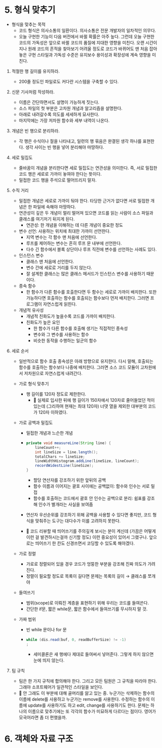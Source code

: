 # 5. 형식 맞추기

- 형식을 맞추는 목적
  - 코드 형식은 의사소통의 일환이다. 의사소통은 전문 개발자의 일차적인 의무다.
  - 오늘 구현한 기능이 다음 버전에서 바뀔 확률은 아주 높다. 그런데 오늘 구현한 코드의 가독성은 앞으로 바뀔 코드의 품질에 지대한 영향을 미친다. 오랜 시간이 지나 원래 코드의 흔적을 찾아보기 어려울 정도로 코드가 바뀌어도 맨 처음 잡아놓은 구현 스타일과 가독성 수준은 유지보수 용이성과 확장성에 계속 영향을 미친다.

1. 적절한 행 길이를 유지하라.

   - 200줄 정도인 파일로도 커다란 시스템을 구축할 수 있다.

2. 신문 기사처럼 작성하라.

   - 이름은 간단하면서도 설명이 가능하게 짓는다.
   - 소스 파일의 첫 부분은 고차원 개념과 알고리즘을 설명한다.
   - 아래로 내려갈수록 의도를 세세하게 묘사한다.
   - 마지막에는 가장 저차원 함수와 세부 내역이 나온다.

3. 개념은 빈 행으로 분리하라.

   - 각 행은 수식이나 절을 나타내고, 일련의 행 묶음은 완결된 생각 하나를 표현한다. 생각 사이는 빈 행을 넣어 분리해야 마땅하다.

4. 세로 밀집도

   - 줄바꿈이 개념을 분리한다면 세로 밀집도는 연관성을 의미한다. 즉, 서로 밀접한 코드 행은 세로로 가까이 놓여야 한다는 뜻이다.
   - 밀접한 코드 행을 주석으로 떨어뜨리지 말자.

5. 수직 거리

   - 밀접한 개념은 세로로 가까이 둬야 한다. 타당한 근거가 없다면 서로 밀접한 개념은 한 파일에 속해야 마땅하다.
   - 연관성이 깊은 두 개념이 멀리 떨어져 있으면 코드를 읽는 사람이 소스 파일과 클래스를 여기저기 뒤지게 된다.
     - 연관성: 한 개념을 이해하는 데 다른 개념이 중요한 정도
   - 변수 선언: 사용하는 위치에 최대한 가까이 선언한다. 
     - 지역 변수는 각 함수 맨 처음에 선언한다.
     - 루프를 제어하는 변수는 흔히 루프 문 내부에 선언한다.
     - 다수 긴 함수에서 블록 상단이나 루프 직전에 변수를 선언하는 사례도 있다.
   - 인스턴스 변수
     - 클래스 맨 처음에 선언한다.
     - 변수 간에 세로로 거리를 두지 않는다.
     - 잘 설계한 클래스는 많은 클래스 메서드가 인스턴스 변수를 사용하기 때문이다.
   - 종속 함수
     - 한 함수가 다른 함수를 호출한다면 두 함수는 세로로 가까이 배치한다. 또한 가능하다면 호출하는 함수를 호출되는 함수보다 먼저 배치한다. 그러면 프로그램이 자연스럽게 읽힌다.
   - 개념적 유사성
     - 개념적 친화도가 높을수록 코드를 가까이 배치한다.
     - 친화도가 높은 요인
       - 한 함수가 다른 함수를 호출해 생기는 직접적인 종속성
       - 변수와 그 변수를 사용하는 함수
       - 비슷한 동작을 수행하는 일군의 함수

6. 세로 순서

   - 일반적으로 함수 호출 종속성은 아래 방향으로 유지한다. 다시 말해, 호출되는 함수를 호출하는 함수보다 나중에 배치한다. 그러면 소스 코드 모듈이 고차원에서 저차원으로 자연스럽게 내려간다.

   - 가로 형식 맞추기

     - 행 길이를 120자 정도로 제한한다.
       - :rabbit: 실제로 입사한 뒤에 행 길이가 150자에서 120자로 줄어들었던 적이 있는데 (그리하여 현재는 최대 120자) 너댓 열을 제외한 대부분의 코드가 120자 이하였다.

   - 가로 공백과 밀집도

     - 밀접한 개념과 느슨한 개념

     - ```java
       private void measureLine(String line) {
           lineCount++;
           int lineSize = line.length();
           totalChars += lineSize;
           lineWidthHistogram.addLine(lineSize, lineCount);
           recordWidestLine(lineSize);
       }
       ```

       - 할당 연산자를 강조하기 위한 앞뒤의 공백
       - 함수 이름과 이어지는 괄호 사이에는 공백없이: 함수와 인수는 서로 밀접
       - 함수를 호출하는 코드에서 괄호 안 인수는 공백으로 분리: 쉼표를 강조해 인수가 별개라는 사실을 보여줌

     - 연산자 우선순위를 강조하기 위해 공백을 사용할 수 있다면 좋지만, 코드 형식을 맞춰주는 도구는 대다수가 이를 고려하지 못한다.

     - :rabbit: 코드 리뷰할 때 띄어쓰기를 주의깊게 보시는 분이 계신데 (가끔은 어떻게 이런 걸 발견하시는걸까 신기할 정도) 이런 중요성이 있어서 그랬구나. 앞으로는 띄어쓰기 한 칸도 신경쓰면서 코딩할 수 있도록 해야겠다.

   - 가로 정렬

     - 가로로 정렬되어 있을 경우 코드가 엉뚱한 부분을 강조해 진짜 의도가 가려진다.
     - 정렬이 필요할 정도로 목록이 길다면 문제는 목록의 길이 → 클래스를 쪼개야

   - 들여쓰기

     - 범위(scope)로 이뤄진 계층을 표현하기 위해 우리는 코드를 들여쓴다.
     - 간단한 if문, 짧은 while문, 짧은 함수에서 들여쓰기를 무시하지 말 것.

   - 가짜 범위

     - 빈 while 문이나 for 문

     - ```java
       while (dis.read(buf, 0, readBufferSize) != -1)
       ;
       ```

       - 세미콜론은 새 행에다 제대로 들여써서 넣어준다. 그렇게 하지 않으면 눈에 띄지 않는다.

7. 팀 규칙

   - 팀은 한 가지 규칙에 합의해야 한다. 그리고 모든 팀원은 그 규칙을 따라야 한다. 그래야 소프트웨어가 일관적인 스타일을 보인다.
   - :rabbit: 안 그래도 이 부분에 대해 골머리를 앓고 있는 중. 누군가는 삭제하는 함수의 이름에 delete를 사용하고 누군가는 remove를 사용한다. 수정하는 함수의 이름에 update를 사용하기도 하고 edit, change를 사용하기도 한다. 문제는 하나의 이름으로 맞추기에는 또 각각의 함수가 미묘하게 다르다는 점이다. 영어가 모국어라면 좀 더 편했을까.



# 6. 객체와 자료 구조

